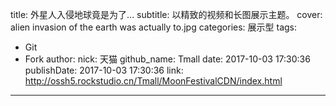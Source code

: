 title: 外星人入侵地球竟是为了...
subtitle: 以精致的视频和长图展示主题。
cover: alien invasion of the earth was actually to.jpg
categories: 展示型
tags:
  - Git
  - Fork
author:
  nick: 天猫
  github_name: Tmall
date: 2017-10-03 17:30:36
publishDate: 2017-10-03 17:30:36
link: http://ossh5.rockstudio.cn/Tmall/MoonFestivalCDN/index.html
---
